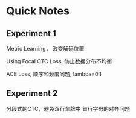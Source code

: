 # Quick Notes

## Experiment 1

Metric Learning， 改变解码位置

Using Focal CTC Loss, 防止数据分布不均衡

ACE Loss, 顺序和频度问题, lambda=0.1

## Experiment 2

分段式的CTC，避免双行车牌中 首行字母的对齐问题
